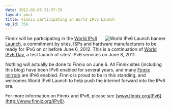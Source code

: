 ```yaml
---
date: 2012-02-05 21:57:29
layout: post
title: Finnix participating in World IPv6 Launch
wp_id: 356
---
```

<img src="http://www.worldipv6launch.org/wp-content/themes/ipv6/downloads/World_IPv6_launch_banner_256.png" alt="World IPv6 Launch banner" style="float: right;" />Finnix will be participating in the [World IPv6 Launch](http://www.worldipv6launch.org/), a commitment by sites, ISPs and hardware manufacturers to be ready for IPv6 on or before June 6, 2012. This is a continuation of [World IPv6 Day](http://www.worldipv6day.org/), a test launch of sites' IPv6 services on June 8, 2011.

Nothing will actually be done to Finnix on June 6. All Finnix sites (including this blog) have been IPv6 enabled for several years, and many [Finnix mirrors](http://mirrors.finnix.org/) are IPv6 enabled. Finnix is proud to be in this standing, and welcomes World IPv6 Launch to help push the internet forward into the IPv6 era.

For more information on Finnix and IPv6, please see [www.finnix.org/IPv6](http://www.finnix.org/IPv6).
